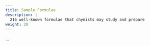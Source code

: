 ```yaml
---
title: Sample Formulae
description: |
  216 well-known formulae that chymists may study and prepare
weight: 20
---
```


...
